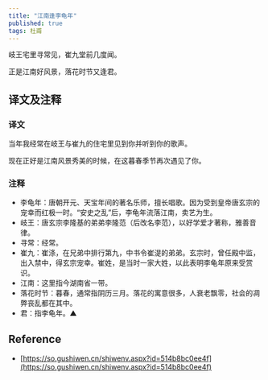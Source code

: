 ```yaml
---
title: "江南逢李龟年"
published: true
tags: 杜甫
---
```


岐王宅里寻常见，崔九堂前几度闻。

正是江南好风景，落花时节又逢君。

## 译文及注释

### 译文

当年我经常在岐王与崔九的住宅里见到你并听到你的歌声。

现在正好是江南风景秀美的时候，在这暮春季节再次遇见了你。

### 注释

- 李龟年：唐朝开元、天宝年间的著名乐师，擅长唱歌。因为受到皇帝唐玄宗的宠幸而红极一时。“安史之乱”后，李龟年流落江南，卖艺为生。
- 岐王：唐玄宗李隆基的弟弟李隆范（后改名李范），以好学爱才著称，雅善音律。
- 寻常：经常。
- 崔九：崔涤，在兄弟中排行第九，中书令崔湜的弟弟。玄宗时，曾任殿中监，出入禁中，得玄宗宠幸。崔姓，是当时一家大姓，以此表明李龟年原来受赏识。
- 江南：这里指今湖南省一带。
- 落花时节：暮春，通常指阴历三月。落花的寓意很多，人衰老飘零，社会的凋弊丧乱都在其中。
- 君：指李龟年。▲

## Reference

- [https://so.gushiwen.cn/shiwenv.aspx?id=514b8bc0ee4f](https://so.gushiwen.cn/shiwenv.aspx?id=514b8bc0ee4f)